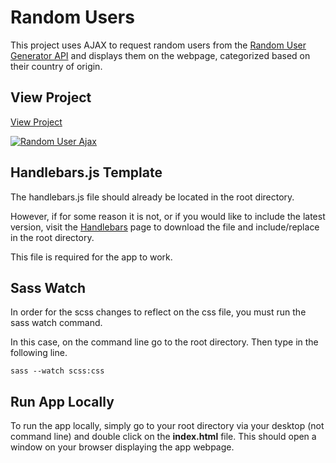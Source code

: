 # Random Users

This project uses AJAX to request random users from the [Random User Generator API](https://randomuser.me/) and displays them on the webpage, categorized based on their country of origin.

## View Project

[View Project](https://thaitwo.github.io/ajax-users/ "Random Users")

[![Random User Ajax](https://raw.githubusercontent.com/thaitwo/ajax-users/master/assets/screenshot.png)](https://thaitwo.github.io/ajax-users/)

## Handlebars.js Template

The handlebars.js file should already be located in the root directory.

However, if for some reason it is not, or if you would like to include the latest version, visit the [Handlebars](http://handlebarsjs.com/installation.html) page to download the file and include/replace in the root directory.

This file is required for the app to work.

## Sass Watch

In order for the scss changes to reflect on the css file, you must run the sass watch command.

In this case, on the command line go to the root directory. Then type in the following line.

```
sass --watch scss:css
```

## Run App Locally

To run the app locally, simply go to your root directory via your desktop (not command line) and double click on the **index.html** file. This should open a window on your browser displaying the app webpage.
